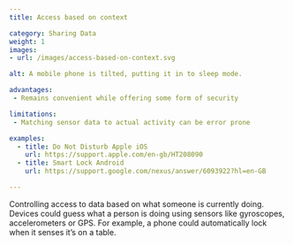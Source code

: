 ```yaml
---
title: Access based on context

category: Sharing Data
weight: 1
images:
- url: /images/access-based-on-context.svg

alt: A mobile phone is tilted, putting it in to sleep mode.

advantages:
 - Remains convenient while offering some form of security

limitations:
 - Matching sensor data to actual activity can be error prone

examples:
  - title: Do Not Disturb Apple iOS
    url: https://support.apple.com/en-gb/HT208090
  - title: Smart Lock Android
    url: https://support.google.com/nexus/answer/6093922?hl=en-GB

---
```


Controlling access to data based on what someone is currently doing. Devices could guess what a person is doing using sensors like gyroscopes, accelerometers or GPS. For example, a phone could automatically lock when it senses it’s on a table.
